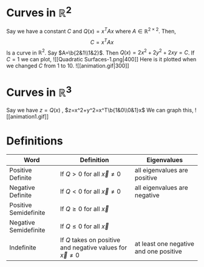 # Curves in $\mathbb{R}^2$
Say we have a constant $C$ and $Q(x)=x^TAx$ where $A\in\mathbb{R}^{2 \times2}$. Then,$\newcommand\b[1]{\begin{bmatrix}#1\end{bmatrix}}$
$$C=x^TAx$$
Is a curve in $\mathbb{R}^2$.
Say $A=\b{2&1\\1&2}$. Then $Q(x)=2x^2+2y^2+2xy=C$.
If $C=1$ we can plot, 
![[Quadratic Surfaces-1.png|400]]
Here is it plotted when we changed $C$ from 1 to 10.
![[animation.gif|300]]

# Curves in $\mathbb{R}^3$
Say we have $z=Q(x)$ , $z=x^2+y^2=x^T\b{1&0\\0&1}x$ 
We can graph this,
![[animation1.gif]]
# Definitions
| Word | Definition | Eigenvalues|
|----|-----| ---- |
| Positive Definite | If $Q>0$ for all $\vec{x} \ne 0$ | all eigenvalues are positive |
| Negative Definite | If $Q<0$ for all $\vec{x} \ne 0$ | all eigenvalues are negative |
| Positive Semidefinite | If $Q \ge 0$ for all $\vec{x}$ | 
| Negative Semidefinite | If $Q \le 0$ for all $\vec{x}$ |
| Indefinite | If $Q$ takes on positive and negative values for $\vec{x} \ne 0$ | at least one negative and one positive |
